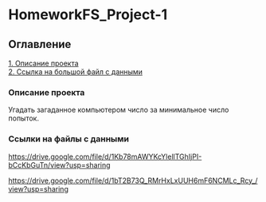 # HomeworkFS_Project-1

## Оглавление  
[1. Описание проекта](.README.md#Описание-проекта)   
[2. Ссылка на большой файл с данными](.README.md#Ссылка-на-большой-файл-с-данными)  

### Описание проекта    
Угадать загаданное компьютером число за минимальное число попыток.

### Ссылки на файлы с данными
https://drive.google.com/file/d/1Kb78mAWYKcYlellTGhIjPI-bCcKbGuTn/view?usp=sharing

https://drive.google.com/file/d/1bT2B73Q_RMrHxLxUUH6mF6NCMLc_Rcy_/view?usp=sharing
